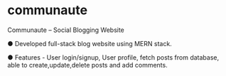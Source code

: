 # communaute

Communaute – Social Blogging Website

● Developed full-stack blog website using MERN stack.

● Features - User login/signup, User profile, fetch posts from database, able to create,update,delete posts and add comments.
